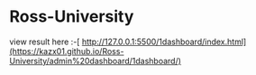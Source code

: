 # Ross-University
view result here :-[ http://127.0.0.1:5500/1dashboard/index.html](https://kazx01.github.io/Ross-University/admin%20dashboard/1dashboard/)

